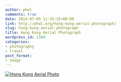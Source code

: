 ```yaml
---
author: phwl
comments: true
date: 2014-07-09 11:35:15+00:00
link: http://phwl.org/hong-kong-aerial-photograph/
slug: hong-kong-aerial-photograph
title: Hong Kong Aerial Photograph
wordpress_id: 1349
categories:
- photography
- travel
post_format:
- Image
---
```


[![Hong Kong Aerial Photo](/assets/images/2014/07/P7030408-1024x596.jpg)](/assets/images/2014/07/P7030408.jpg)
